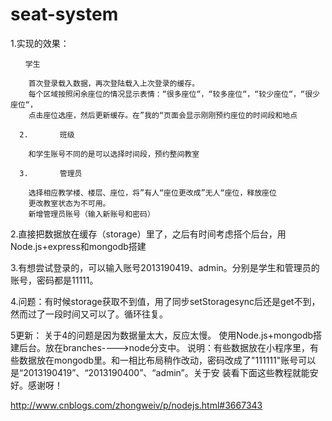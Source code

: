 # seat-system
1.实现的效果：

    　　学生

        首次登录载入数据，再次登陆载入上次登录的缓存。
        每个区域按照闲余座位的情况显示表情：“很多座位“，“较多座位“，“较少座位“，“很少座位“，
        点击座位选座，然后更新缓存。在”我的“页面会显示刚刚预约座位的时间段和地点

      2.       班级

        和学生账号不同的是可以选择时间段，预约整间教室

      3.       管理员

        选择相应教学楼、楼层、座位，将”有人“座位更改成”无人“座位，释放座位
        更改教室状态为不可用。
        新增管理员账号（输入新账号和密码）

 2.直接把数据放在缓存（storage）里了，之后有时间考虑搭个后台，用Node.js+express和mongodb搭建

 3.有想尝试登录的，可以输入账号2013190419、admin。分别是学生和管理员的账号，密码都是11111。

 4.问题：有时候storage获取不到值，用了同步setStoragesync后还是get不到，然而过了一段时间又可以了。循环往复。
 
 
 5更新：
 关于4的问题是因为数据量太大，反应太慢。
 使用Node.js+mongodb搭建后台。放在branches---->node分支中。
 说明：有些数据放在小程序里，有些数据放在mongodb里。和一相比布局稍作改动，密码改成了"111111"账号可以是“2013190419”、“2013190400”、“admin”。关于安    装看下面这些教程就能安好。感谢呀！

http://www.cnblogs.com/zhongweiv/p/nodejs.html#3667343
